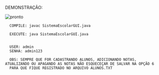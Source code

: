DEMONSTRAÇÃO:



![pronto](https://github.com/RonnyRocke/Gestao-Escolar-Sem-interface/assets/160675237/391e749f-56f8-4868-b560-d9ef4d8f8c68)


      COMPILE: javac SistemaEscolarGUI.java

      EXECUTE: java SistemaEscolarGUI.java


      USER: admin
      SENHA: admin123

      OBS: SEMPRE QUE FOR CADASTRANDO ALUNOS, ADICIONANDO NOTAS, ATUALIZANDO OU APAGANDO AS NOTAS NÃO ESQUECEÇAR DE SALVAR NA OPÇÃO 6 
      PARA QUE FIQUE REGISTRADO NO ARQUIVO ALUNOS.TXT

